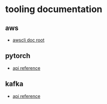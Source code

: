 # tooling documentation

## aws

- [awscli doc root](https://docs.aws.amazon.com/cli/latest/userguide/cli-chap-welcome.html)

## pytorch

- [api reference](https://pytorch.org/docs/stable/torch.html)

## kafka

- [api reference](https://kafka.apache.org/documentation/)
